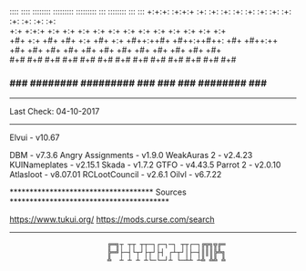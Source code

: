 
::::    ::::   ::::::::  :::::::::       :::::::::     :::      ::::::::  :::    ::: 
+:+:+: :+:+:+ :+:    :+: :+:    :+:      :+:    :+:  :+: :+:   :+:    :+: :+:   :+:  
+:+ +:+:+ +:+ +:+    +:+ +:+    +:+      +:+    +:+ +:+   +:+  +:+        +:+  +:+   
+#+  +:+  +#+ +#+    +:+ +#+    +:+      +#++:++#+ +#++:++#++: +#+        +#++:++    
+#+       +#+ +#+    +#+ +#+    +#+      +#+       +#+     +#+ +#+        +#+  +#+   
#+#       #+# #+#    #+# #+#    #+#      #+#       #+#     #+# #+#    #+# #+#   #+#  
###       ###  ########  #########       ###       ###     ###  ########  ###    ### 


**************************************************************************************
Last Check: 04-10-2017
**************************************************************************************

Elvui			          - v10.67 

DBM			            - v7.3.6
Angry Assignments	  - v1.9.0
WeakAuras 2		      - v2.4.23
KUINameplates		    - v2.15.1
Skada			          - v1.7.2
GTFO			          - v4.43.5
Parrot 2		        - v2.0.10
Atlasloot 		      - v8.07.01
RCLootCouncil		    - v2.6.1
Oilvl               - v6.7.22

************************************ Sources ****************************************

https://www.tukui.org/
https://mods.curse.com/search

**************************************************************************************

                            ╔═╗┬ ┬┬ ┬┬─┐┌─┐─┐ ┬┬┌─┐╔╦╗╦╔═
                            ╠═╝├─┤└┬┘├┬┘├┤ ┌┴┬┘│├─┤║║║╠╩╗
                            ╩  ┴ ┴ ┴ ┴└─└─┘┴ └─┴┴ ┴╩ ╩╩ ╩
